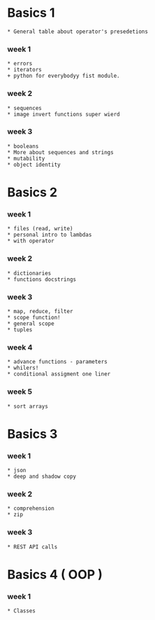 # Basics 1
    * General table about operator's presedetions 

### week 1
    * errors
    * iterators
    + python for everybodyy fist module.

### week 2
    * sequences
    * image invert functions super wierd

### week 3
    * booleans
    * More about sequences and strings
    * mutability
    * object identity

# Basics 2

### week 1
    * files (read, write)
    * personal intro to lambdas
    * with operator

### week 2
    * dictionaries
    * functions docstrings

### week 3
    * map, reduce, filter
    * scope function!
    * general scope
    * tuples

### week 4
    * advance functions - parameters
    * whilers!
    * conditional assigment one liner

### week 5
    * sort arrays

# Basics 3

### week 1
    * json
    * deep and shadow copy

### week 2
    * comprehension
    * zip

### week 3
    * REST API calls

# Basics 4 ( OOP )

### week 1
    * Classes